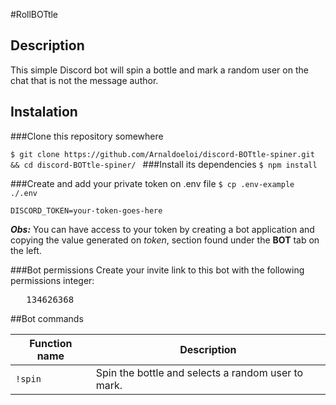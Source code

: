 #RollBOTtle


## Description

This simple Discord bot will spin a bottle and mark a random user on the chat that is not the message author.

## Instalation

###Clone this repository somewhere

`$ git clone https://github.com/Arnaldoeloi/discord-BOTtle-spiner.git && cd discord-BOTtle-spiner/
`
###Install its dependencies
`$ npm install`

###Create and add your private token on .env file 
`$ cp .env-example ./.env`

    DISCORD_TOKEN=your-token-goes-here

    
***Obs:*** You can have access to your token by creating a bot application and copying the value generated on *token*, section found under the **BOT** tab on the left.

###Bot permissions
Create your invite link to this bot with the following permissions integer:
<pre>	134626368</pre>

##Bot commands

| Function name | Description                    |
| ------------- | ------------------------------ |
| `!spin`      | Spin the bottle and selects a random user to mark.       |

